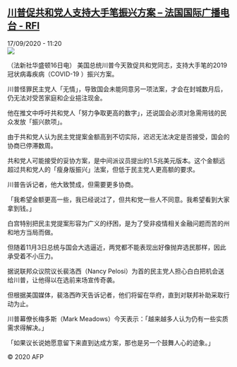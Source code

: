 <!--1600343694000-->
[川普促共和党人支持大手笔振兴方案 – 法国国际广播电台 - RFI](http://www.rfi.fr//cn/contenu/20200917-%E5%B7%9D%E6%99%AE%E4%BF%83%E5%85%B1%E5%92%8C%E5%85%9A%E4%BA%BA%E6%94%AF%E6%8C%81%E5%A4%A7%E6%89%8B%E7%AC%94%E6%8C%AF%E5%85%B4%E6%96%B9%E6%A1%88)
------

<div>17/09/2020 - 11:20</div><img src="https://s.rfi.fr/media/display/301c6b02-f8ca-11ea-b7ef-005056bf87d6/w:310/p:16x9/int0008b.200917172005.jpg"><div class="t-content__body u-clearfix"><p>（法新社华盛顿16日电）    美国总统川普今天敦促共和党同志，支持大手笔的2019冠状病毒疾病（COVID-19 ）振兴方案。</p><p>    川普怪罪民主党人「无情」，导致国会未能同意另一项法案，才会在封城数月后，仍无法对受苦家庭和企业挹注现金。</p><p>    他在推文中呼吁共和党人「努力争取更高的数字」，还说国会必须对急需用钱的民众发放「振兴款项」。</p><p>    由于共和党人认为民主党提案金额高到不切实际，迟迟无法决定是否接受，国会的协商已停滞数周。</p><p>    共和党人可能接受的妥协方案，是中间派议员提出的1.5兆美元版本。这个金额远超过共和党人的「瘦身版振兴」法案，但低于民主党人更高额的要求。</p><p>    川普告诉记者，他大致赞成，但需要更多协商。</p><p>    「我希望金额更高一些，我已经说过了，但共和党一些人不同意。我希望看到大家拿到钱。」</p><p>    白宫特别把民主党提案形容为广义的纾困，是为了受非疫情相关金融问题而苦的州和地方当局而做。</p><p>    但随着11月3日总统与国会大选逼近，两党都不能表现出好像抛弃选民那样，因此承受着不小压力。</p><p>    据说联邦众议院议长裴洛西（Nancy Pelosi）为首的民主党人担心白白把机会送给川普，让他得以在选前来场宣传奇袭。</p><p>    但根据美国媒体，裴洛西昨天告诉记者，他们将留在华府，直到对联邦补助采取行动为止。</p><p>    川普幕僚长梅多斯（Mark Meadows）今天表示：「越来越多人认为仍有一些实质需求得解决。」</p><p>    「如果议长说她愿意留下来直到达成方案，那也是另一个鼓舞人心的迹象。」</p><p class="t-copyright">© 2020 AFP</p>        </div>
